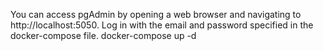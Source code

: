 You can access pgAdmin by opening a web browser and navigating to http://localhost:5050. Log in with the email and password specified in the docker-compose file.
docker-compose up -d